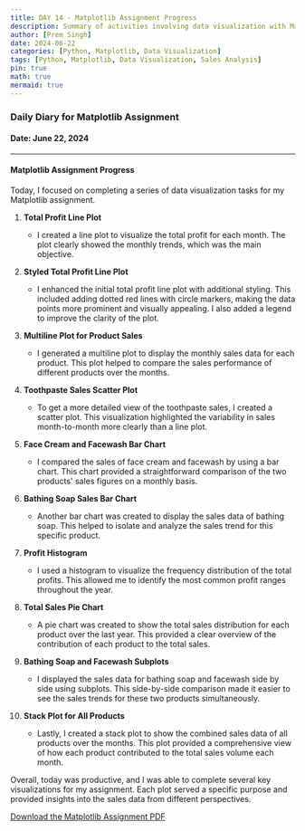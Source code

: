 ```yaml
---
title: DAY 14 - Matplotlib Assignment Progress
description: Summary of activities involving data visualization with Matplotlib for sales data analysis.
author: [Prem Singh]
date: 2024-06-22
categories: [Python, Matplotlib, Data Visualization]
tags: [Python, Matplotlib, Data Visualization, Sales Analysis]
pin: true
math: true
mermaid: true
---
```


### Daily Diary for Matplotlib Assignment

#### Date: June 22, 2024

---

#### **Matplotlib Assignment Progress**

Today, I focused on completing a series of data visualization tasks for my Matplotlib assignment.

1. **Total Profit Line Plot**
    - I created a line plot to visualize the total profit for each month. The plot clearly showed the monthly trends, which was the main objective.

2. **Styled Total Profit Line Plot**
    - I enhanced the initial total profit line plot with additional styling. This included adding dotted red lines with circle markers, making the data points more prominent and visually appealing. I also added a legend to improve the clarity of the plot.

3. **Multiline Plot for Product Sales**
    - I generated a multiline plot to display the monthly sales data for each product. This plot helped to compare the sales performance of different products over the months.

4. **Toothpaste Sales Scatter Plot**
    - To get a more detailed view of the toothpaste sales, I created a scatter plot. This visualization highlighted the variability in sales month-to-month more clearly than a line plot.

5. **Face Cream and Facewash Bar Chart**
    - I compared the sales of face cream and facewash by using a bar chart. This chart provided a straightforward comparison of the two products' sales figures on a monthly basis.

6. **Bathing Soap Sales Bar Chart**
    - Another bar chart was created to display the sales data of bathing soap. This helped to isolate and analyze the sales trend for this specific product.

7. **Profit Histogram**
    - I used a histogram to visualize the frequency distribution of the total profits. This allowed me to identify the most common profit ranges throughout the year.

8. **Total Sales Pie Chart**
    - A pie chart was created to show the total sales distribution for each product over the last year. This provided a clear overview of the contribution of each product to the total sales.

9. **Bathing Soap and Facewash Subplots**
    - I displayed the sales data for bathing soap and facewash side by side using subplots. This side-by-side comparison made it easier to see the sales trends for these two products simultaneously.

10. **Stack Plot for All Products**
    - Lastly, I created a stack plot to show the combined sales data of all products over the months. This plot provided a comprehensive view of how each product contributed to the total sales volume each month.

Overall, today was productive, and I was able to complete several key visualizations for my assignment. Each plot served a specific purpose and provided insights into the sales data from different perspectives.

[Download the Matplotlib Assignment PDF](/pdfs/2024-06-22-DAYX.pdf)
